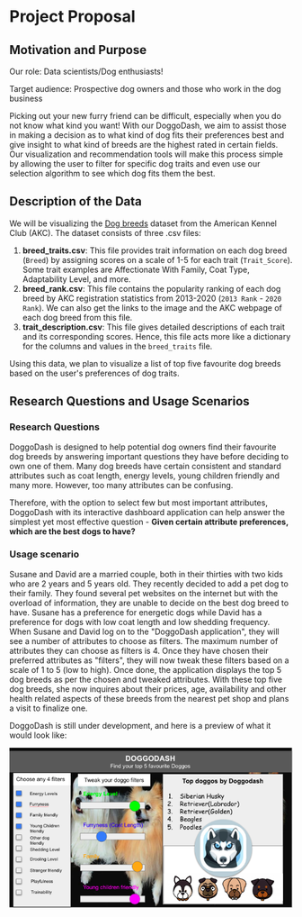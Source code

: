 # Project Proposal

## Motivation and Purpose

Our role: Data scientists/Dog enthusiasts!

Target audience: Prospective dog owners and those who work in the dog business

Picking out your new furry friend can be difficult, especially when you do not know what kind you want! With our DoggoDash, we aim to assist those in making a decision as to what kind of dog fits their preferences best and give insight to what kind of breeds are the highest rated in certain fields. Our visualization and recommendation tools will make this process simple by allowing the user to filter for specific dog traits and even use our selection algorithm to see which dog fits them the best.

## Description of the Data

We will be visualizing the [Dog breeds](https://github.com/rfordatascience/tidytuesday/tree/master/data/2022/2022-02-01) dataset from the American Kennel Club (AKC). The dataset consists of three .csv files:

1.  **breed_traits.csv**: This file provides trait information on each dog breed (`Breed`) by assigning scores on a scale of 1-5 for each trait (`Trait_Score`). Some trait examples are Affectionate With Family, Coat Type, Adaptability Level, and more.
2.  **breed_rank.csv**: This file contains the popularity ranking of each dog breed by AKC registration statistics from 2013-2020 (`2013 Rank` - `2020 Rank`). We can also get the links to the image and the AKC webpage of each dog breed from this file.
3.  **trait_description.csv**: This file gives detailed descriptions of each trait and its corresponding scores. Hence, this file acts more like a dictionary for the columns and values in the `breed_traits` file.

Using this data, we plan to visualize a list of top five favourite dog breeds based on the user's preferences of dog traits.

## Research Questions and Usage Scenarios

### Research Questions

DoggoDash is designed to help potential dog owners find their favourite dog breeds by answering important questions they have before deciding to own one of them. Many dog breeds have certain consistent and standard attributes such as coat length, energy levels, young children friendly and many more. However, too many attributes can be confusing.

Therefore, with the option to select few but most important attributes, DoggoDash with its interactive dashboard application can help answer the simplest yet most effective question - **Given certain attribute preferences, which are the best dogs to have?**

### Usage scenario

Susane and David are a married couple, both in their thirties with two kids who are 2 years and 5 years old. They recently decided to add a pet dog to their family. They found several pet websites on the internet but with the overload of information, they are unable to decide on the best dog breed to have. Susane has a preference for energetic dogs while David has a preference for dogs with low coat length and low shedding frequency. When Susane and David log on to the "DoggoDash application", they will see a number of attributes to choose as filters. The maximum number of attributes they can choose as filters is 4. Once they have chosen their preferred attributes as "filters", they will now tweak these filters based on a scale of 1 to 5 (low to high). Once done, the application displays the top 5 dog breeds as per the chosen and tweaked attributes. With these top five dog breeds, she now inquires about their prices, age, availability and other health related aspects of these breeds from the nearest pet shop and plans a visit to finalize one.

DoggoDash is still under development, and here is a preview of what it would look like:

![DoggoDash Preview](docs/images/sketch.png)
